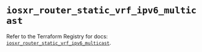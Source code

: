 # `iosxr_router_static_vrf_ipv6_multicast`

Refer to the Terraform Registry for docs: [`iosxr_router_static_vrf_ipv6_multicast`](https://registry.terraform.io/providers/ciscodevnet/iosxr/0.6.0/docs/resources/router_static_vrf_ipv6_multicast).
